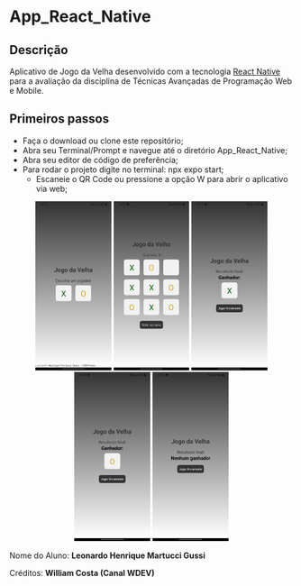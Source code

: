 # App_React_Native

## Descrição

Aplicativo de Jogo da Velha desenvolvido com a tecnologia [React Native](https://reactnative.dev/) para a avaliação da disciplina de Técnicas Avançadas de Programação Web e Mobile.

## Primeiros passos
* Faça o download ou clone este repositório;
* Abra seu Terminal/Prompt e navegue até o diretório App_React_Native;
* Abra seu editor de código de preferência;
* Para rodar o projeto digite no terminal: npx expo start;
   - Escaneie o QR Code ou pressione a opção W para abrir o aplicativo via web;  

<div align="center">
   <img src="./assets/ScreenMenu.jpg" height="300px">
   <img src="./assets/ScreenGame.jpg" height="300px">
   <img src="./assets/ScreenWinner_1.jpg" height="300px">
   <img src="./assets/ScreenWinner_2.jpg" height="300px">
   <img src="./assets/ScreenNoWinner.jpg" height="300px">
</div>

Nome do Aluno: **Leonardo Henrique Martucci Gussi**

Créditos: **William Costa (Canal WDEV)**
